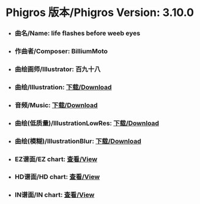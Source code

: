 
# Phigros 版本/Phigros Version:  3.10.0

- ### __曲名/Name:  life flashes before weeb eyes__

- ### __作曲者/Composer:  BilliumMoto__

- ### __曲绘画师/Illustrator:  百九十八__

- ### __曲绘/Illustration:  [下载/Download](https://github.com/Po6647A/PAR/releases/download/3.10.0/916.png)__

- ### __音频/Music:  [下载/Download](https://github.com/Po6647A/PAR/releases/download/3.10.0/1836.ogg)__

- ### __曲绘(低质量)/IllustrationLowRes:  [下载/Download](https://github.com/Po6647A/PAR/releases/download/3.10.0/1408.png)__

- ### __曲绘(模糊)/IllustrationBlur:  [下载/Download](https://github.com/Po6647A/PAR/releases/download/3.10.0/1162.png)__


- ### __EZ谱面/EZ chart:  [查看/View](./EZ.json/index.html)__

- ### __HD谱面/HD chart:  [查看/View](./HD.json/index.html)__

- ### __IN谱面/IN chart:  [查看/View](./IN.json/index.html)__
